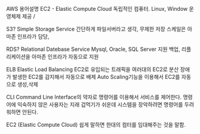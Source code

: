 AWS
용어설명
EC2 - Elastic Compute Cloud 독립적인 컴퓨터.
 Linux, Window 운영체제 제공 /

S3?
Simple Storage Service
간단하게 파일서버라고 생각,
무제한 저장
스케일은 아마존 인프라가 담당,

RDS?
Relational Datebase Service
Mysql, Oracle, SQL Server 지원
백업, 리플리케이션을 아마존 인프라가 자동으로 지원

ELB
Elastic Load Balancing
EC2로 유입되는 트래픽을 여러대의 EC2로 분산
장애가 발생한 EC2를 감지해서 자동으로 배제
Auto Scaling기능을 이용해서 EC2를 자동으로 생성,삭제


CLI Command Line Interface의 약자로 명령어를 이용해서 서비스를 제어한다.
명령어에 익숙하지 않은 사용자는 지래 겁먹기가 쉬운데 시스템을 장악하려면 명령어를 두려워하면 안된다.


EC2 (Elastic Compute Cloud)
쉽게 말하면 한대의 컴터를 임대해주는 것을 말함.
